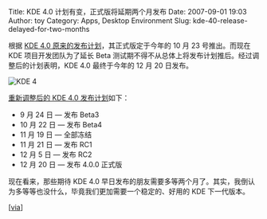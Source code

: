 Title: KDE 4.0 计划有变，正式版将延期两个月发布
Date: 2007-09-01 19:03
Author: toy
Category: Apps, Desktop Environment
Slug: kde-40-release-delayed-for-two-months

根据 [KDE 4.0
原来的发布计划](http://linuxtoy.org/archives/kde-40-release-schedule.html)，其正式版定于今年的
10 月 23 号推出。而现在 KDE 项目开发团队为了延长 Beta
测试期不得不从总体上将发布计划推后。经过调整后的计划表明，KDE 4.0
最终于今年的 12 月 20 日发布。

![KDE 4](http://i.linuxtoy.org/i/2007/04/kde-logo.jpg)

[重新调整后的 KDE 4.0
发布计划](http://lists.kde.org/?l=kde-devel&m=118856887429944&w=2)如下：

-   9 月 24 日 — 发布 Beta3
-   10 月 22 日 — 发布 Beta4
-   11 月 19 日 — 全部冻结
-   11 月 21 日 — 发布 RC1
-   12 月 5 日 — 发布 RC2
-   12 月 20 日 — 发布 4.0.0 正式版

现在看来，那些期待 KDE 4.0
早日发布的朋友需要多等两个月了。其实，我倒认为多等等也没什么，毕竟我们更加需要一个稳定的、好用的
KDE 下一代版本。

[[via](http://osnews.com/story.php/18551/KDE-4.0-Release-Delayed-for-Two-Months/)]
